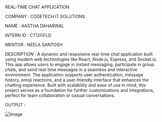 REAL-TIME CHAT APPLICATION

COMPANY : CODETECH IT SOLUTIONS

NAME : AASTHA DAHARWAL

INTERN ID : CT12OFLD

MENTOR : NEELA SANTOSH

DESCRIPTION : A dynamic and responsive real-time chat application built using modern web technologies like React, Node.js, Express, and Socket.io. This app allows users to engage in instant messaging, participate in group chats, and send real-time messages in a seamless and interactive environment. The application supports user authentication, message history, emoji reactions, and a user-friendly interface that enhances the chatting experience. Built with scalability and ease of use in mind, this project serves as a foundation for further customizations and integrations, perfect for team collaboration or casual conversations.

OUTPUT : 

![Image](https://github.com/user-attachments/assets/fea83bcf-af5b-4792-9f38-917f4b2b5d45)


